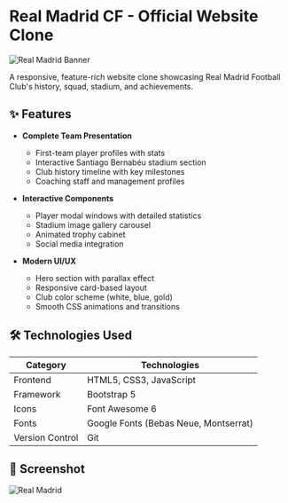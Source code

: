 # Real Madrid CF - Official Website Clone

![Real Madrid Banner](https://www.realmadrid.com/img/horizontal_1200px/bernabeu1200x627.jpg)

A responsive, feature-rich website clone showcasing Real Madrid Football Club's history, squad, stadium, and achievements.

## ✨ Features

- **Complete Team Presentation**
  - First-team player profiles with stats
  - Interactive Santiago Bernabéu stadium section
  - Club history timeline with key milestones
  - Coaching staff and management profiles

- **Interactive Components**
  - Player modal windows with detailed statistics
  - Stadium image gallery carousel
  - Animated trophy cabinet
  - Social media integration

- **Modern UI/UX**
  - Hero section with parallax effect
  - Responsive card-based layout
  - Club color scheme (white, blue, gold)
  - Smooth CSS animations and transitions

## 🛠 Technologies Used

| Category        | Technologies                          |
|----------------|---------------------------------------|
| Frontend       | HTML5, CSS3, JavaScript               |
| Framework      | Bootstrap 5                           |
| Icons          | Font Awesome 6                        |
| Fonts          | Google Fonts (Bebas Neue, Montserrat) |
| Version Control| Git                                   |

## 🚀 Screenshot
![Real Madrid](127.0.0.1_5500_index.html.png)